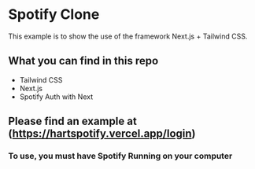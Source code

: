 # Spotify Clone 

This example is to show the use of the framework Next.js + Tailwind CSS.

## What you can find in this repo
- Tailwind CSS 
- Next.js
- Spotify Auth with Next

## Please find an example at (https://hartspotify.vercel.app/login)
### To use, you must have Spotify Running on your computer
